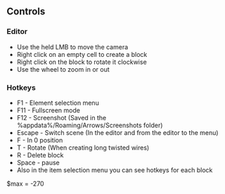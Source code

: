 ## Controls
### Editor
- Use the held LMB to move the camera
- Right click on an empty cell to create a block
- Right click on the block to rotate it clockwise
- Use the wheel to zoom in or out
### Hotkeys
- F1 - Element selection menu
- F11 - Fullscreen mode
- F12 - Screenshot (Saved in the %appdata%/Roaming/Arrows/Screenshots folder)
- Escape - Switch scene (In the editor and from the editor to the menu)
- F - In 0 position
- T - Rotate (When creating long twisted wires)
- R - Delete block
- Space - pause
- Also in the item selection menu you can see hotkeys for each block

$max = -270